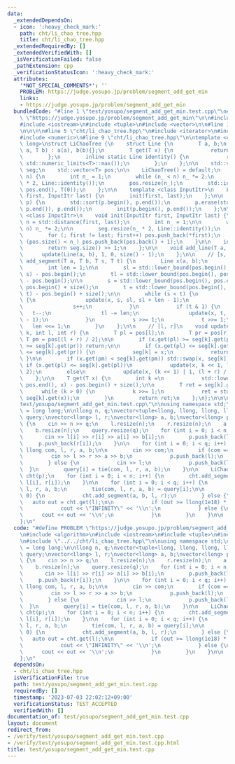 ```yaml
---
data:
  _extendedDependsOn:
  - icon: ':heavy_check_mark:'
    path: cht/li_chao_tree.hpp
    title: cht/li_chao_tree.hpp
  _extendedRequiredBy: []
  _extendedVerifiedWith: []
  _isVerificationFailed: false
  _pathExtension: cpp
  _verificationStatusIcon: ':heavy_check_mark:'
  attributes:
    '*NOT_SPECIAL_COMMENTS*': ''
    PROBLEM: https://judge.yosupo.jp/problem/segment_add_get_min
    links:
    - https://judge.yosupo.jp/problem/segment_add_get_min
  bundledCode: "#line 1 \"test/yosupo/segment_add_get_min.test.cpp\"\n#define PROBLEM\
    \ \"https://judge.yosupo.jp/problem/segment_add_get_min\"\n\n#include <algorithm>\n\
    #include <iostream>\n#include <tuple>\n#include <vector>\n\n#line 1 \"cht/li_chao_tree.hpp\"\
    \n\n\n\n#line 5 \"cht/li_chao_tree.hpp\"\n#include <iterator>\n#include <limits>\n\
    #include <numeric>\n#line 9 \"cht/li_chao_tree.hpp\"\n\ntemplate <class T = long\
    \ long>\nstruct LiChaoTree {\n    struct Line {\n        T a, b;\n        Line(T\
    \ a, T b) : a(a), b(b){};\n        T get(T x) {\n            return a * x + b;\n\
    \        };\n        inline static Line identity() {\n            return Line(0,\
    \ std::numeric_limits<T>::max());\n        };\n    };\n\n    std::vector<Line>\
    \ seg;\n    std::vector<T> pos;\n\n    LiChaoTree() = default;\n    explicit LiChaoTree(int\
    \ n) {\n        int n_ = 1;\n        while (n_ < n) n_ *= 2;\n        seg.resize(n_\
    \ * 2, Line::identity());\n        pos.resize(n_);\n        std::iota(pos.begin(),\
    \ pos.end(), T(0));\n    };\n\n    template <class InputItr>\n    LiChaoTree(InputItr\
    \ first, InputItr last) {\n        init(first, last);\n    };\n\n    LiChaoTree(std::vector<T>\
    \ p) {\n        std::sort(p.begin(), p.end());\n        p.erase(std::unique(p.begin(),\
    \ p.end()), p.end());\n        init(p.begin(), p.end());\n    };\n\n    template\
    \ <class InputItr>\n    void init(InputItr first, InputItr last) {\n        int\
    \ n = std::distance(first, last);\n        int n_ = 1;\n\n        while (n_ <\
    \ n) n_ *= 2;\n\n        seg.resize(n_ * 2, Line::identity());\n        pos.reserve(n_);\n\
    \        for (; first != last; first++) pos.push_back(*first);\n        while\
    \ (pos.size() < n_) pos.push_back(pos.back() + 1);\n    }\n\n    int size() {\n\
    \        return seg.size() >> 1;\n    };\n\n    void add_line(T a, T b) {\n  \
    \      update(Line(a, b), 1, 0, size() - 1);\n    };\n\n    // [s, t)\n    void\
    \ add_segment(T a, T b, T s, T t) {\n        Line x(a, b);\n        int sl, tl;\n\
    \        int len = 1;\n\n        sl = std::lower_bound(pos.begin(), pos.end(),\
    \ s) - pos.begin();\n        tl = std::lower_bound(pos.begin(), pos.end(), t)\
    \ - pos.begin();\n\n        s = std::lower_bound(pos.begin(), pos.end(), s) -\
    \ pos.begin() + size();\n        t = std::lower_bound(pos.begin(), pos.end(),\
    \ t) - pos.begin() + size();\n\n        while (s < t) {\n            if (s & 1)\
    \ {\n                update(x, s, sl, sl + len - 1);\n                sl += len;\n\
    \                s++;\n            }\n            if (t & 1) {\n             \
    \   t--;\n                tl -= len;\n                update(x, t, tl, tl + len\
    \ - 1);\n            }\n            s >>= 1;\n            t >>= 1;\n         \
    \   len <<= 1;\n        }\n    };\n\n    // [l, r]\n    void update(Line x, int\
    \ k, int l, int r) {\n        T pl = pos[l];\n        T pr = pos[r];\n       \
    \ T pm = pos[(l + r) / 2];\n\n        if (x.get(pl) >= seg[k].get(pl) && x.get(pr)\
    \ >= seg[k].get(pr)) return;\n\n        if (x.get(pl) <= seg[k].get(pl) && x.get(pr)\
    \ <= seg[k].get(pr)) {\n            seg[k] = x;\n            return;\n       \
    \ }\n\n        if (x.get(pm) < seg[k].get(pm)) std::swap(x, seg[k]);\n       \
    \ if (x.get(pl) <= seg[k].get(pl))\n            update(x, k << 1, l, (l + r) /\
    \ 2);\n        else\n            update(x, (k << 1) | 1, (l + r) / 2 + 1, r);\n\
    \    };\n\n    T get(T x) {\n        int k =\n            std::lower_bound(pos.begin(),\
    \ pos.end(), x) - pos.begin() + size();\n\n        T ret = seg[k].get(x);\n  \
    \      while (k > 0) {\n            k >>= 1;\n            ret = std::min(ret,\
    \ seg[k].get(x));\n        }\n        return ret;\n    };\n};\n\n\n#line 9 \"\
    test/yosupo/segment_add_get_min.test.cpp\"\n\nusing namespace std;\nusing llong\
    \ = long long;\n\nllong n, q;\nvector<tuple<llong, llong, llong, llong, llong>>\
    \ query;\nvector<llong> l, r;\nvector<llong> a, b;\nvector<llong> p;\n\nint main()\
    \ {\n    cin >> n >> q;\n    l.resize(n);\n    r.resize(n);\n    a.resize(n);\n\
    \    b.resize(n);\n    query.resize(q);\n    for (int i = 0; i < n; i++) {\n \
    \       cin >> l[i] >> r[i] >> a[i] >> b[i];\n        p.push_back(l[i]);\n   \
    \     p.push_back(r[i]);\n    }\n\n    for (int i = 0; i < q; i++) {\n       \
    \ llong com, l, r, a, b;\n\n        cin >> com;\n        if (com == 0) {\n   \
    \         cin >> l >> r >> a >> b;\n            p.push_back(l);\n            p.push_back(r);\n\
    \        } else {\n            cin >> l;\n            p.push_back(l);\n      \
    \  }\n        query[i] = tie(com, l, r, a, b);\n    }\n\n    LiChaoTree<llong>\
    \ cht(p);\n    for (int i = 0; i < n; i++) {\n        cht.add_segment(a[i], b[i],\
    \ l[i], r[i]);\n    }\n\n    for (int i = 0; i < q; i++) {\n        llong com,\
    \ l, r, a, b;\n        tie(com, l, r, a, b) = query[i];\n\n        if (com ==\
    \ 0) {\n            cht.add_segment(a, b, l, r);\n        } else {\n         \
    \   auto out = cht.get(l);\n\n            if (out >= llong(1e18) * 3) {\n    \
    \            cout << \"INFINITY\" << '\\n';\n            } else {\n          \
    \      cout << out << '\\n';\n            }\n        }\n    }\n\n    return 0;\n\
    };\n"
  code: "#define PROBLEM \"https://judge.yosupo.jp/problem/segment_add_get_min\"\n\
    \n#include <algorithm>\n#include <iostream>\n#include <tuple>\n#include <vector>\n\
    \n#include \"../../cht/li_chao_tree.hpp\"\n\nusing namespace std;\nusing llong\
    \ = long long;\n\nllong n, q;\nvector<tuple<llong, llong, llong, llong, llong>>\
    \ query;\nvector<llong> l, r;\nvector<llong> a, b;\nvector<llong> p;\n\nint main()\
    \ {\n    cin >> n >> q;\n    l.resize(n);\n    r.resize(n);\n    a.resize(n);\n\
    \    b.resize(n);\n    query.resize(q);\n    for (int i = 0; i < n; i++) {\n \
    \       cin >> l[i] >> r[i] >> a[i] >> b[i];\n        p.push_back(l[i]);\n   \
    \     p.push_back(r[i]);\n    }\n\n    for (int i = 0; i < q; i++) {\n       \
    \ llong com, l, r, a, b;\n\n        cin >> com;\n        if (com == 0) {\n   \
    \         cin >> l >> r >> a >> b;\n            p.push_back(l);\n            p.push_back(r);\n\
    \        } else {\n            cin >> l;\n            p.push_back(l);\n      \
    \  }\n        query[i] = tie(com, l, r, a, b);\n    }\n\n    LiChaoTree<llong>\
    \ cht(p);\n    for (int i = 0; i < n; i++) {\n        cht.add_segment(a[i], b[i],\
    \ l[i], r[i]);\n    }\n\n    for (int i = 0; i < q; i++) {\n        llong com,\
    \ l, r, a, b;\n        tie(com, l, r, a, b) = query[i];\n\n        if (com ==\
    \ 0) {\n            cht.add_segment(a, b, l, r);\n        } else {\n         \
    \   auto out = cht.get(l);\n\n            if (out >= llong(1e18) * 3) {\n    \
    \            cout << \"INFINITY\" << '\\n';\n            } else {\n          \
    \      cout << out << '\\n';\n            }\n        }\n    }\n\n    return 0;\n\
    };\n"
  dependsOn:
  - cht/li_chao_tree.hpp
  isVerificationFile: true
  path: test/yosupo/segment_add_get_min.test.cpp
  requiredBy: []
  timestamp: '2023-07-03 22:02:12+09:00'
  verificationStatus: TEST_ACCEPTED
  verifiedWith: []
documentation_of: test/yosupo/segment_add_get_min.test.cpp
layout: document
redirect_from:
- /verify/test/yosupo/segment_add_get_min.test.cpp
- /verify/test/yosupo/segment_add_get_min.test.cpp.html
title: test/yosupo/segment_add_get_min.test.cpp
---
```


